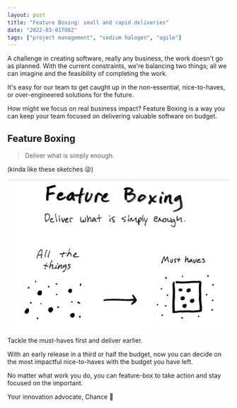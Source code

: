 ```yaml
---
layout: post
title: "Feature Boxing: small and rapid deliveries"
date: "2022-03-01T08Z"
tags: ["project management", "sodium halogen", "agile"]
---
```


A challenge in creating software, really any business, the work doesn't go as planned. With the current constraints, we're balancing two things; all we can imagine and the feasibility of completing the work.

It's easy for our team to get caught up in the non-essential, nice-to-haves, or over-engineered solutions for the future.

How might we focus on real business impact? Feature Boxing is a way you can keep your team focused on delivering valuable software on budget.

## Feature Boxing

> Deliver what is simply enough.

(kinda like these sketches 😜)

![feature boxing sketch](./feature-boxing.png)

Tackle the must-haves first and deliver earlier.

With an early release in a third or half the budget, now you can decide on the most impactful nice-to-haves with the budget you have left.

No matter what work you do, you can feature-box to take action and stay focused on the important.

Your innovation advocate, Chance 👋
